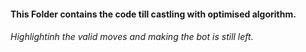 #### This Folder contains the code till castling with optimised algorithm. 

###### Highlightinh the valid moves and making the bot is still left.